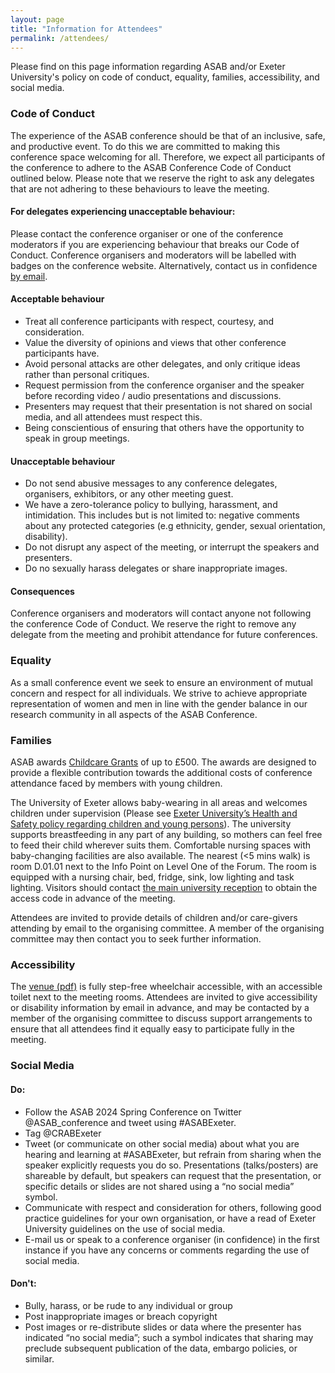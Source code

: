 ```yaml
---
layout: page
title: "Information for Attendees"
permalink: /attendees/
---
```

<p>Please find on this page information regarding ASAB and/or Exeter University's policy on code of conduct, equality, families, accessibility, and social media. 

<h3>Code of Conduct</h3>
<p>The experience of the ASAB conference should be that of an inclusive, safe, and productive event. To do this we are committed to making this conference space welcoming for all. Therefore, we expect all participants of the conference to adhere to the ASAB Conference Code of Conduct outlined below. Please note that we reserve the right to ask any delegates that are not adhering to these behaviours to leave the meeting. </p>
<h4>For delegates experiencing unacceptable behaviour:</h4>
<p>Please contact the conference organiser or one of the conference moderators if you are experiencing behaviour that breaks our Code of Conduct. Conference organisers and moderators will be labelled with badges on the conference website. Alternatively, contact us in confidence <a href="mailto:ASABSpring2024@gmail.com">by email</a>.</p>
<h4>Acceptable behaviour</h4>
<ul>
  <li>Treat all conference participants with respect, courtesy, and consideration.</li>
  <li>Value the diversity of opinions and views that other conference participants have.</li>
  <li>Avoid personal attacks are other delegates, and only critique ideas rather than personal critiques.</li>
  <li>Request permission from the conference organiser and the speaker before recording video / audio presentations and discussions.</li>
  <li>Presenters may request that their presentation is not shared on social media, and all attendees must respect this.</li>
  <li>Being conscientious of ensuring that others have the opportunity to speak in group meetings.</li>
</ul>
<h4>Unacceptable behaviour</h4>
<ul>
  <li>Do not send abusive messages to any conference delegates, organisers, exhibitors, or any other meeting guest.</li>
  <li>We have a zero-tolerance policy to bullying, harassment, and intimidation. This includes but is not limited to: negative comments about any protected categories (e.g ethnicity, gender, sexual orientation, disability).</li>
  <li>Do not disrupt any aspect of the meeting, or interrupt the speakers and presenters.</li>
  <li>Do no sexually harass delegates or share inappropriate images.  </li>
</ul>
<h4>Consequences</h4>
<p>Conference organisers and moderators will contact anyone not following the conference Code of Conduct. We reserve the right to remove any delegate from the meeting and prohibit attendance for future conferences.</p>

<h3>Equality</h3>
<p>As a small conference event we seek to ensure an environment of mutual concern and respect for all individuals. We strive to achieve appropriate representation of women and men in line with the gender balance in our research community in all aspects of the ASAB Conference.</p>
<h3>Families</h3>
<p>ASAB awards <a href="https://www.asab.org/childcare">Childcare Grants</a> of up to £500. The awards are designed to provide a flexible contribution towards the additional costs of conference attendance faced by members with young children.</p>
<p>The University of Exeter allows baby-wearing in all areas and welcomes children  under supervision (Please see <a href="https://www.exeter.ac.uk/departments/ucs/healthandsafety/">Exeter University’s Health and Safety policy regarding children and young persons</a>). The university supports breastfeeding in any part of any building, so mothers can feel free to feed their child wherever suits them. Comfortable nursing spaces with baby-changing facilities are also available. The nearest (<5 mins walk) is room D.01.01 next to the Info Point on Level One of the Forum. The room is equipped with a nursing chair, bed, fridge, sink, low lighting and task lighting. Visitors should contact <a href="mailto:universityreception@exeter.ac.uk">the main university reception</a> to obtain the access code in advance of the meeting. </p>
<p>Attendees are invited to provide details of children and/or care-givers attending by email to the organising committee. A member of the organising committee may then contact you to seek further information.</p>
<h3>Accessibility</h3>
<p>The <a href="https://www.exeter.ac.uk/media/universityofexeter/campusservices/eventexeter/pdfs/Peter_Chalk_factsheet.pdf"> venue (pdf)</a> is fully step-free wheelchair accessible, with an accessible toilet next to the meeting rooms. Attendees are invited to give accessibility or disability information by email in advance, and may be contacted by a member of the organising committee to discuss support arrangements to ensure that all attendees find it equally easy to participate fully in the meeting.</p>

<h3>Social Media</h3>
<h4>Do:</h4>
<ul>
  <li>Follow the ASAB 2024 Spring Conference on Twitter @ASAB_conference and tweet using #ASABExeter.</li>
  <li>Tag @CRABExeter</li>
  <li>Tweet (or communicate on other social media) about what you are hearing and learning at #ASABExeter, but refrain from sharing when the speaker explicitly requests you do so. Presentations (talks/posters) are shareable by default, but speakers can request that the presentation, or specific details or slides are not shared using a “no social media” symbol.  </li>
  <li>Communicate with respect and consideration for others, following good practice guidelines for your own organisation, or have a read of Exeter University guidelines on the use of social media.</li>
  <li>E-mail us or speak to a conference organiser (in confidence) in the first instance if you have any concerns or comments regarding the use of social media.</li> 
</ul>
<h4>Don't:</h4>
<ul>
  <li>Bully, harass, or be rude to any individual or group</li>
  <li>Post inappropriate images or breach copyright</li>
  <li>Post images or re-distribute slides or data where the presenter has indicated “no social media”; such a symbol indicates that sharing may preclude subsequent publication of the data, embargo policies, or similar.</li>
</ul>





